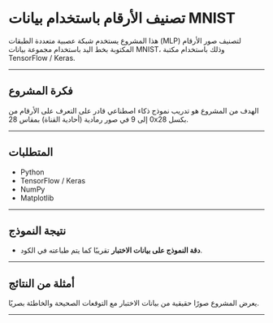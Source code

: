 
#  تصنيف الأرقام باستخدام بيانات MNIST

هذا المشروع يستخدم شبكة عصبية متعددة الطبقات (MLP) لتصنيف صور الأرقام المكتوبة بخط اليد باستخدام مجموعة بيانات MNIST، وذلك باستخدام مكتبة TensorFlow / Keras.

---

##  فكرة المشروع

الهدف من المشروع هو تدريب نموذج ذكاء اصطناعي قادر على التعرف على الأرقام من 0 إلى 9 في صور رمادية (أحادية القناة) بمقاس 28x28 بكسل.

---

##  المتطلبات

- Python
- TensorFlow / Keras
- NumPy
- Matplotlib

---



##  نتيجة النموذج

- **دقة النموذج على بيانات الاختبار** تقريبًا كما يتم طباعته في الكود.

---

##  أمثلة من النتائج

يعرض المشروع صورًا حقيقية من بيانات الاختبار مع التوقعات الصحيحة والخاطئة بصريًا.

---

